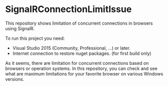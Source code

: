 # SignalRConnectionLimitIssue
This repository shows limitation of concurrent connections in browsers using SignalR.

To run this project you need:
* Visual Studio 2015 (Community, Professional, ...) or later.
* Internet connection to restore nuget packages. (for first build only)

As it seems, there are limitation for concurrent connections based on browsers or operation systems. In this repository, 
you can check and see what are maximum limitations for your favorite browser on various Windows versions.
